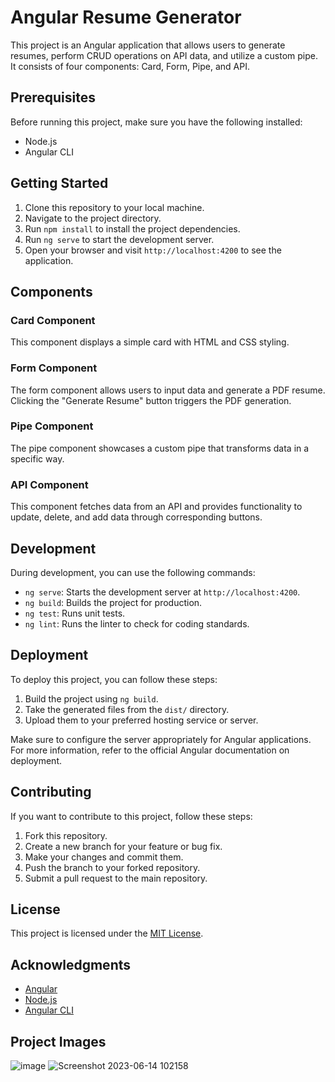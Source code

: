 # Angular Resume Generator

This project is an Angular application that allows users to generate resumes, perform CRUD operations on API data, and utilize a custom pipe. It consists of four components: Card, Form, Pipe, and API.

## Prerequisites

Before running this project, make sure you have the following installed:

- Node.js
- Angular CLI

## Getting Started

1. Clone this repository to your local machine.
2. Navigate to the project directory.
3. Run `npm install` to install the project dependencies.
4. Run `ng serve` to start the development server.
5. Open your browser and visit `http://localhost:4200` to see the application.

## Components

### Card Component

This component displays a simple card with HTML and CSS styling.

### Form Component

The form component allows users to input data and generate a PDF resume. Clicking the "Generate Resume" button triggers the PDF generation.

### Pipe Component

The pipe component showcases a custom pipe that transforms data in a specific way.

### API Component

This component fetches data from an API and provides functionality to update, delete, and add data through corresponding buttons.

## Development

During development, you can use the following commands:

- `ng serve`: Starts the development server at `http://localhost:4200`.
- `ng build`: Builds the project for production.
- `ng test`: Runs unit tests.
- `ng lint`: Runs the linter to check for coding standards.

## Deployment

To deploy this project, you can follow these steps:

1. Build the project using `ng build`.
2. Take the generated files from the `dist/` directory.
3. Upload them to your preferred hosting service or server.

Make sure to configure the server appropriately for Angular applications. For more information, refer to the official Angular documentation on deployment.

## Contributing

If you want to contribute to this project, follow these steps:

1. Fork this repository.
2. Create a new branch for your feature or bug fix.
3. Make your changes and commit them.
4. Push the branch to your forked repository.
5. Submit a pull request to the main repository.

## License

This project is licensed under the [MIT License](LICENSE).

## Acknowledgments

- [Angular](https://angular.io/)
- [Node.js](https://nodejs.org/)
- [Angular CLI](https://cli.angular.io/)
  
## Project Images
![image](https://github.com/GeegPrerit/Angular-Demo-Project/assets/127297823/e23cc0a4-3c05-46cd-b5f9-bfb4ca1a1cea)
![Screenshot 2023-06-14 102158](https://github.com/GeegPrerit/Angular-Demo-Project/assets/127297823/98eb3c5e-6112-4bfd-ba71-d2f954b0ae0f)


